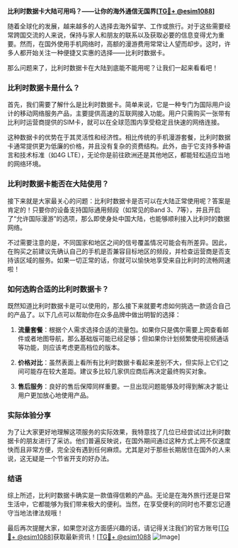 **比利时数据卡大陆可用吗？——让你的海外通信无国界[[TG💪+ @esim1088](https://t.me/s/esim1088)]**

随着全球化的发展，越来越多的人选择去海外留学、工作或旅行。对于这些需要经常跨国交流的人来说，保持与家人和朋友的联系以及获取必要的信息变得尤为重要。然而，在国外使用手机网络时，高额的漫游费用常常让人望而却步。这时，许多人都开始关注一种便捷又实惠的选择——比利时数据卡。

那么问题来了，比利时数据卡在大陆到底能不能用呢？让我们一起来看看吧！

### 比利时数据卡是什么？

首先，我们需要了解什么是比利时数据卡。简单来说，它是一种专门为国际用户设计的移动网络服务产品，主要提供高速的互联网接入功能。用户只需购买一张带有比利时运营商提供的SIM卡，就可以在全球范围内享受稳定且快速的网络连接。

这种数据卡的优势在于其灵活性和经济性。相比传统的手机漫游套餐，比利时数据卡通常提供更为低廉的价格，并且没有复杂的资费结构。此外，由于它支持多种语言和技术标准（如4G LTE），无论你是前往欧洲还是其他地区，都能轻松适应当地的网络环境。

### 比利时数据卡能否在大陆使用？

接下来就是大家最关心的问题：比利时数据卡是否可以在大陆正常使用呢？答案是肯定的！只要你的设备支持国际通用频段（如常见的Band 3、7等），并且开启了“允许国际漫游”的选项，那么即使身处中国大陆，也能够顺利接入比利时的数据网络。

不过需要注意的是，不同国家和地区之间的信号覆盖情况可能会有所差异。因此，在购买之前建议先确认自己的手机是否兼容目标地区的频段，并检查运营商是否支持该区域的服务。如果一切正常的话，你就可以愉快地享受来自比利时的流畅网速啦！

### 如何选购合适的比利时数据卡？

既然知道比利时数据卡是可以使用的，那么接下来就要考虑如何挑选一款适合自己的产品了。以下几点可以帮助你在众多品牌中做出明智的选择：

1. **流量套餐**：根据个人需求选择合适的流量包。如果你只是偶尔需要上网查看邮件或者地图导航，那么基础版可能已经足够；但如果你计划频繁使用视频通话等功能，则应该考虑更高档位的版本。
   
2. **价格对比**：虽然表面上看所有比利时数据卡看起来差别不大，但实际上它们之间可能存在较大差距。建议多比较几家供应商后再决定最终购买对象。

3. **售后服务**：良好的售后保障同样重要。一旦出现问题能够及时得到解决才能让用户更加放心地使用产品。

### 实际体验分享

为了让大家更好地理解这项服务的实际效果，我特意找了几位已经尝试过比利时数据卡的朋友进行了采访。他们普遍反映说，在国外期间通过这种方式上网不仅速度快而且非常方便，完全没有遇到任何麻烦。尤其是对于那些长期居住在国外的人来说，这无疑是一个节省开支的好办法。

### 结语

综上所述，比利时数据卡确实是一款值得信赖的产品。无论是在海外旅行还是日常生活中，它都能够为我们带来极大的便利。当然，在享受便利的同时也不要忘记遵守当地法律法规哦！

最后再次提醒大家，如果您对这方面感兴趣的话，请记得关注我们的官方账号[[TG💪+ @esim1088](https://t.me/s/esim1088)]获取最新资讯！[[TG💪+ @esim1088](https://t.me/s/esim1088) ![Image](https://i.postimg.cc/4NQfJmqS/Snipaste-2025-05-13-00-14-12.png)]